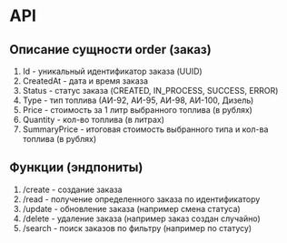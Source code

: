 # API

## Описание сущности order (заказ)

1. Id - уникальный идентификатор заказа (UUID)
2. CreatedAt - дата и время заказа
3. Status - статус заказа (CREATED, IN_PROCESS, SUCCESS, ERROR)
4. Type - тип топлива (АИ-92, АИ-95, АИ-98, АИ-100, Дизель)
5. Price - стоимость за 1 литр выбранного топлива (в рублях)
6. Quantity - кол-во топлива (в литрах)
7. SummaryPrice - итоговая стоимость выбранного типа и кол-ва топлива (в рублях)

## Функции (эндпониты)

1. /create - создание заказа
2. /read - получение определенного заказа по идентификатору
3. /update - обновление заказа (например смена статуса)
4. /delete - удаление заказа (например заказ создан случайно)
5. /search - поиск заказов по фильтру (например по статусу)
